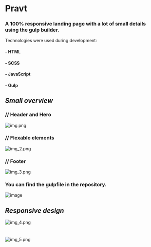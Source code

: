 # Pravt

### A 100% responsive landing page with a lot of small details using the gulp builder.
Technologies were used during development:

#### - HTML
#### - SCSS
#### - JavaScript
#### - Gulp

## _Small overview_

### // Header and Hero
![img.png](img.png)

### // Flexable elements
![img_2.png](img_2.png)

### // Footer
![img_3.png](img_3.png)

### You can find the gulpfile in the repository.

![image](https://user-images.githubusercontent.com/70015560/179355042-0702a1c3-9da6-4e17-8991-2ef1cdf00e3f.png)

## _Responsive design_

![img_4.png](img_4.png)

#

![img_5.png](img_5.png)